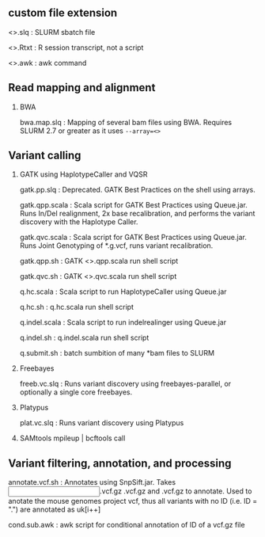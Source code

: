 custom file extension
---
<>.slq  : SLURM sbatch file

<>.Rtxt : R session transcript, not a script

<>.awk  : awk command



Read mapping and alignment
---
1) BWA

   bwa.map.slq : Mapping of several bam files using BWA.  Requires SLURM 2.7 or greater as it uses ```--array=<>```


Variant calling
---

1) GATK using HaplotypeCaller and VQSR

   gatk.pp.slq    : Deprecated.  GATK Best Practices on the shell using arrays.
   
   gatk.qpp.scala : Scala script for GATK Best Practices using Queue.jar. Runs In/Del realignment, 2x base recalibration, and performs the variant discovery with the Haplotype Caller.
   
   gatk.qvc.scala : Scala script for GATK Best Practices using Queue.jar. Runs Joint Genotyping of *.g.vcf, runs variant recalibration.

   gatk.qpp.sh    : GATK <>.qpp.scala run shell script 
   
   gatk.qvc.sh	  : GATK <>.qvc.scala run shell script 
   
   
   q.hc.scala     : Scala script to run HaplotypeCaller using Queue.jar
   
   q.hc.sh	  : q.hc.scala run shell script
   

   q.indel.scala  : Scala script to run indelrealinger using Queue.jar
   
   q.indel.sh	  : q.indel.scala run shell script
   
   q.submit.sh	  : batch sumbition of many *bam files to SLURM

2) Freebayes

   freeb.vc.slq   : Runs variant discovery using freebayes-parallel, or optionally a single core freebayes.
   
3) Platypus

   plat.vc.slq    : Runs variant discovery using Platypus
   
4) SAMtools mpileup | bcftools call


Variant filtering, annotation, and processing
---
annotate.vcf.sh	  : Annotates using SnpSift.jar.  Takes <input>.vcf.gz <output>.vcf.gz and <dbsnp>.vcf.gz to annotate. Used to anotate the mouse genomes project vcf, thus all variants with no ID (i.e. ID = ".") are annotated as uk[i++]

cond.sub.awk      : awk script for conditional annotation of ID of a vcf.gz file

